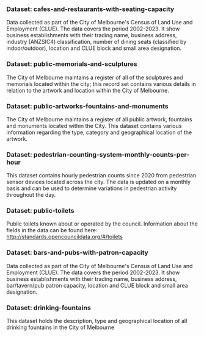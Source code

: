 ### Dataset: cafes-and-restaurants-with-seating-capacity

Data collected as part of the City of Melbourne's Census of Land Use and Employment (CLUE). The data covers the period 2002-2023. It show business establishments with their trading name, business address, industry (ANZSIC4) classification, number of dining seats (classified by indoor/outdoor), location and CLUE block and small area designation.





### Dataset: public-memorials-and-sculptures

The City of Melbourne maintains a register of all of the sculptures and memorials located within the city; this record set contains various details in relation to the artwork and location within the City of Melbourne.





### Dataset: public-artworks-fountains-and-monuments

The City of Melbourne maintains a register of all public artwork, fountains and monuments located within the City. This dataset contains various information regarding the type, category and geographical location of the artwork.



### Dataset: pedestrian-counting-system-monthly-counts-per-hour

This dataset contains hourly pedestrian counts since 2020 from pedestrian sensor devices located across the city. The data is updated on a monthly basis and can be used to determine variations in pedestrian activity throughout the day.





### Dataset: public-toilets

Public toilets known about or operated by the council. Information about the fields in the data can be found here: http://standards.opencouncildata.org/#/toilets





### Dataset: bars-and-pubs-with-patron-capacity

Data collected as part of the City of Melbourne's Census of Land Use and Employment (CLUE). The data covers the period 2002-2023. It show business establishments with their trading name, business address, bar/tavern/pub patron capacity, location and CLUE block and small area designation.





### Dataset: drinking-fountains

This dataset holds the description, type and geographical location of all drinking fountains in the City of Melbourne